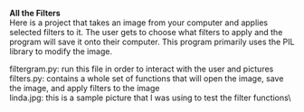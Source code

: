 <b>All the Filters</b>\
Here is a project that takes an image from your computer and applies selected filters to it. The user gets to choose what filters to apply and the program will save it onto their computer. This program primarily uses the PIL library to modify the image.

filtergram.py: run this file in order to interact with the user and pictures\
filters.py: contains a whole set of functions that will open the image, save the image, and apply filters to the image\
linda.jpg: this is a sample picture that I was using to test the filter functions\
